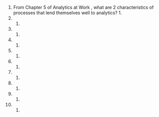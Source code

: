 1. From Chapter 5 of Analytics at Work , what are 2 characteristics of processes that lend themselves well to analytics?
	1. 
2. 
	1. 
3. 
	1. 
4. 
	1. 
5. 
	1. 
6. 
	1. 
7. 
	1. 
8. 
	1. 
9. 
	1. 
10. 
	1. 